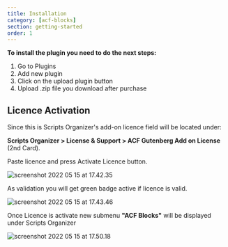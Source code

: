 ```yaml
---
title: Installation
category: [acf-blocks]
section: getting-started
order: 1
---
```


**To install the plugin you need to do the next steps:**

1. Go to Plugins
2. Add new plugin
3. Click on the upload plugin button
4. Upload .zip file you download after purchase

## Licence Activation

Since this is Scripts Organizer's add-on licence field will be located under:

**Scripts Organizer &gt; License &amp; Support &gt; ACF Gutenberg Add on License** (2nd Card).

Paste licence and press Activate Licence button.

![screenshot 2022 05 15 at 17.42.35](../img/Screenshot-2022-05-15-at-17.42.35.png)

As validation you will get green badge active if licence is valid.

![screenshot 2022 05 15 at 17.43.46](../img/Screenshot-2022-05-15-at-17.43.46.png)

Once Licence is activate new submenu **"ACF Blocks"** will be displayed under Scripts Organizer

![screenshot 2022 05 15 at 17.50.18](../img/Screenshot-2022-05-15-at-17.50.18.png)
